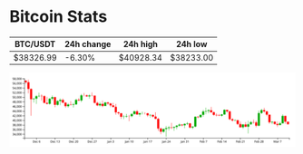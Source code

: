 # Bitcoin Stats

BTC/USDT|24h change|24h high|24h low|
|---|---|---|---|
|$38326.99|-6.30%|$40928.34|$38233.00|

<img src="./chart.svg">
